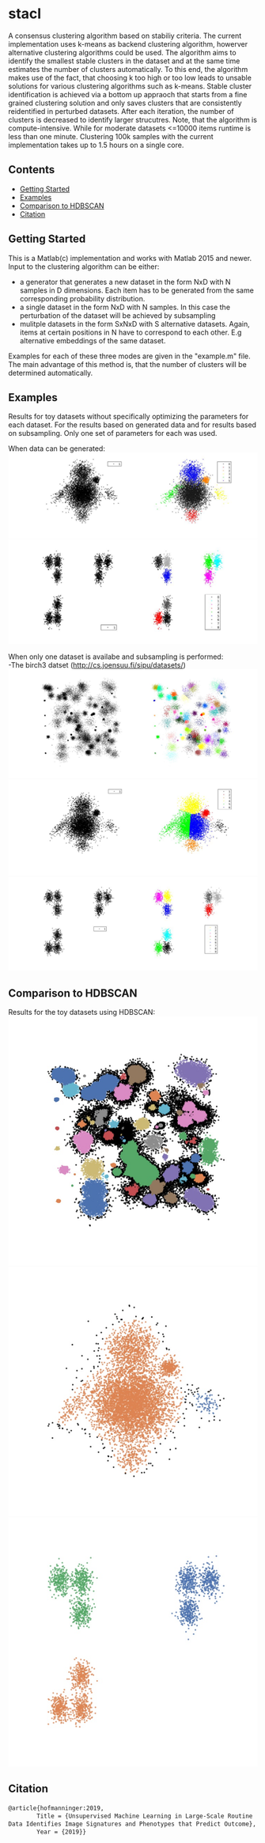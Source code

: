 # stacl
A consensus clustering algorithm based on stabiliy criteria. The current implementation uses k-means as backend clustering algorithm, howerver alternative clustering algorithms could be used. The algorithm aims to identify the smallest stable clusters in the dataset and at the same time estimates the number of clusters automatically. To this end, the algorithm makes use of the fact, that choosing k too high or too low leads to unsable solutions for various clustering algorithms such as k-means. Stable cluster identification is achieved via a bottom up appraoch that starts from a fine grained clustering solution and only saves clusters that are consistently reidentified in perturbed datasets. After each iteration, the number of clusters is decreased to identify larger strucutres. Note, that the algorithm is compute-intensive. While for moderate datasets <=10000 items runtime is less than one minute. Clustering 100k samples with the current implementation takes up to 1.5 hours on a single core.

## Contents

- [Getting Started](#getting-started)
- [Examples](#examples)
- [Comparison to HDBSCAN](#comparison-to-hdbscan)
- [Citation](#citation)

## Getting Started

This is a Matlab(c) implementation and works with Matlab 2015 and newer. Input to the clustering algorithm can be either:
- a generator that generates a new dataset in the form NxD with N samples in D dimensions. Each item has to be generated from the same corresponding probability distribution.
- a single dataset in the form NxD with N samples. In this case the perturbation of the dataset will be achieved by subsampling
- mulitple datasets in the form SxNxD with S alternative datasets. Again, items at certain positions in N have to correspond to each other. E.g alternative embeddings of the same dataset.

Examples for each of these three modes are given in the "example.m" file. The main advantage of this method is, that the number of clusters will be determined automatically. 

## Examples
Results for toy datasets without specifically optimizing the parameters for each dataset. For the results based on generated data and for results based on subsampling. Only one set of parameters for each was used.  

When data can be generated:
![Toy 1](https://github.com/JoHof/stacl/blob/master/figures/toy_1_generated.jpg)
![Toy 2](https://github.com/JoHof/stacl/blob/master/figures/toy_2_generated.jpg)

When only one dataset is availabe and subsampling is performed:
<br />-The birch3 datset (http://cs.joensuu.fi/sipu/datasets/)
![Birch3](https://github.com/JoHof/stacl/blob/master/figures/birch3.jpg)
![Toy 1](https://github.com/JoHof/stacl/blob/master/figures/toy_1_subsampled.jpg)
![Toy 2](https://github.com/JoHof/stacl/blob/master/figures/toy_2_subsampled.jpg)

## Comparison to HDBSCAN
Results for the toy datasets using HDBSCAN:
![Birch3](https://github.com/JoHof/stacl/blob/master/figures/birch3_hdbscan.jpg)
![Toy 1](https://github.com/JoHof/stacl/blob/master/figures/toy1_hdbscan.jpg)
![Toy 2](https://github.com/JoHof/stacl/blob/master/figures/toy2_hdbscan.jpg)

## Citation
```
@article{hofmanninger:2019,
        Title = {Unsupervised Machine Learning in Large-Scale Routine Data Identifies Image Signatures and Phenotypes that Predict Outcome},
        Year = {2019}}
```
